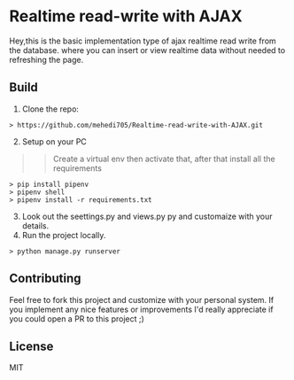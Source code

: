 # Realtime read-write with AJAX

Hey,this is the basic implementation type of ajax realtime read write from the database. where you can insert or view realtime data without needed to refreshing the page.

## Build

1. Clone the repo:
```console
> https://github.com/mehedi705/Realtime-read-write-with-AJAX.git
```

2. Setup on your PC
>> Create a virtual env then activate that, after that install all the requirements
```console
> pip install pipenv
> pipenv shell
> pipenv install -r requirements.txt
```

3. Look out the seettings.py and views.py py and customaize with your details.
4. Run the project locally.
```console
> python manage.py runserver
```
## Contributing

Feel free to fork this project and customize with your personal system. If you implement any nice features or improvements I'd really appreciate if you could open a PR to this project ;)

## License

MIT
